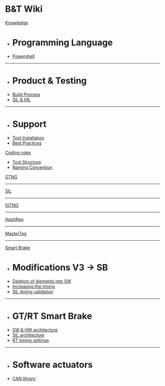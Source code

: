 # B&T Wiki

[Knowledge](knowledge.md)

  * # Programming Language
  * [Powershell](Powershell.md)
  - - - -
  * # Product & Testing
  * [Build Process](BuildProcess.md)
  * [SIL & HIL](SilHil.md)
  - - - -
  * # Support
  * [Tool Installation](toolInstall.md)
  * [Best Practices](BestPractices.md)

[Coding rules](rules.md)

  * [Tool Structure](ToolStructure.md)
  * [Naming Convention](Naming.md)

[GTNG](gtng.md)
- - - -
[SIL](sil.md)
- - - -
[IGTNG](igtng.md)
- - - -
[HashReq](hashreq.md)
- - - -
[MasterTag](mastertag.md)
- - - -
[Smart Brake]()

  * # Modifications V3 -> SB
  * [Deletion of elements into SW](GTSB-Deletion.md)
  * [Increasing the timing](GTSB-Modification10-1ms.md)
  * [SIL timing validation](GTSB-SILmetric.md)
  - - - -
  * # GT/RT Smart Brake
  * [SW & HW architecture](GTSB-SW%26HW-architecture.md)
  * [SIL architecture](GTSB-SILarchitecture.md)
  * [RT timing settings](GTSB-RTtiming.md)
  - - - -
  * # Software actuators
  * [CAN library](GTSB-CANlibrary.md)
